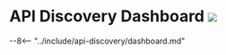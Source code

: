 [apid-overview]:                 ../../api-discovery/overview.md
[apid-risk-score]:              ../../api-discovery/risk-score.md
[apid-track-changes]:           ../../api-discovery/track-changes.md
[apid-rogue]:                   ../../api-discovery/rogue-api.md
[check-attack]:                 ../../user-guides/events/check-attack.md
[img-api-discovery-dashboard]:  ../../images/about-wallarm-waf/api-discovery-2.0/api-discovery-dashboard.png

# API Discovery Dashboard <a href="../../../about-wallarm/subscription-plans/#waap-and-advanced-api-security"><img src="../../../images/api-security-tag.svg" style="border: none;"></a>

--8<-- "../include/api-discovery/dashboard.md"